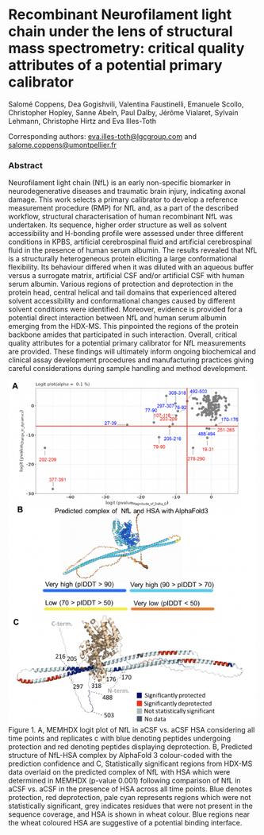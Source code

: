 # Recombinant Neurofilament light chain under the lens of structural mass spectrometry: critical quality attributes of a potential primary calibrator

Salomé Coppens, Dea Gogishvili, Valentina Faustinelli, Emanuele Scollo, Christopher Hopley, Sanne Abeln, Paul Dalby, Jérôme Vialaret, Sylvain Lehmann, Christophe Hirtz and Eva Illes-Toth

Corresponding authors:  eva.illes-toth@lgcgroup.com and salome.coppens@umontpellier.fr

### Abstract

Neurofilament light chain (NfL) is an early non-specific biomarker in neurodegenerative diseases and traumatic brain injury, indicating axonal damage. This work selects a primary calibrator to develop a reference measurement procedure (RMP) for NfL and, as a part of the described workflow, structural characterisation of human recombinant NfL was undertaken. Its sequence, higher order structure as well as solvent accessibility and H-bonding profile were assessed under three different conditions in KPBS, artificial cerebrospinal fluid and artificial cerebrospinal fluid in the presence of human serum albumin. The results revealed that NfL is a structurally heterogeneous protein eliciting a large conformational flexibility. Its behaviour differed when it was diluted with an aqueous buffer versus a surrogate matrix, artificial CSF and/or artificial CSF with human serum albumin. Various regions of protection and deprotection in the protein head, central helical and tail domains that experienced altered solvent accessibility and conformational changes caused by different solvent conditions were identified. Moreover, evidence is provided for a potential direct interaction between NfL and human serum albumin emerging from the HDX-MS. This pinpointed the regions of the protein backbone amides that participated in such interaction. Overall, critical quality attributes for a potential primary calibrator for NfL measurements are provided. These findings will ultimately inform ongoing biochemical and clinical assay development procedures and manufacturing practices giving careful considerations during sample handling and method development.

<img src="/figures/Figure_3.png" alt="image" width="500"/>
Figure 1. A, MEMHDX logit plot of NfL in aCSF vs. aCSF HSA considering all time points and replicates c with blue denoting peptides undergoing protection and red denoting peptides displaying deprotection. B, Predicted structure of NfL-HSA complex by AlphaFold 3 colour-coded with the prediction confidence and C, Statistically significant regions from HDX-MS data overlaid on the predicted complex of NfL with HSA which were determined in MEMHDX (p-value 0.001) following comparison of NfL in aCSF vs. aCSF in the presence of HSA across all time points. Blue denotes protection, red deprotection, pale cyan represents regions which were not statistically significant, grey indicates residues that were not present in the sequence coverage, and HSA is shown in wheat colour. Blue regions near the wheat coloured HSA are suggestive of a potential binding interface.
